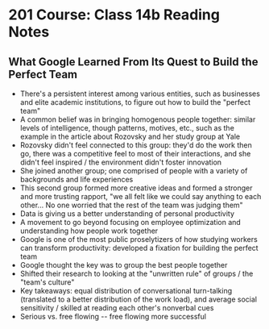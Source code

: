 # 201 Course: Class 14b Reading Notes

## **What Google Learned From Its Quest to Build the Perfect Team**

- There's a persistent interest among various entities, such as businesses and elite academic institutions, to figure out how to build the "perfect team"
- A common belief was in bringing homogenous people together: similar levels of intelligence, though patterns, motives, etc., such as the example in the article about Rozovsky and her study group at Yale
- Rozovsky didn't feel connected to this group: they'd do the work then go, there was a competitive feel to most of their interactions, and she didn't feel inspired / the environment didn't foster innovation
- She joined another group; one comprised of people with a variety of backgrounds and life experiences
- This second group formed more creative ideas and formed a stronger and more trusting rapport, "we all felt like we could say anything to each other... No one worried that the rest of the team was judging them"
- Data is giving us a better understanding of personal productivity
- A movement to go beyond focusing on employee optimization and understanding how people work together
- Google is one of the most public proselytizers of how studying workers can transform productivity: developed a fixation for building the perfect team
- Google thought the key was to group the best people together
- Shifted their research to looking at the "unwritten rule" of groups / the "team's culture"
- Key takeaways: equal distribution of conversational turn-talking (translated to a better distribution of the work load), and average social sensitivity / skilled at reading each other's nonverbal cues
- Serious vs. free flowing -- free flowing more successful